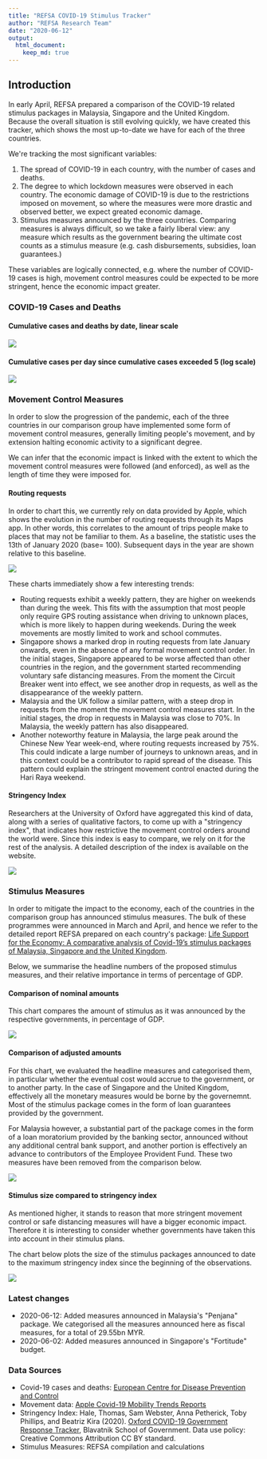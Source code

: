 ```yaml
---
title: "REFSA COVID-19 Stimulus Tracker"
author: "REFSA Research Team"
date: "2020-06-12"
output: 
  html_document: 
    keep_md: true
---
```




## Introduction

In early April, REFSA prepared a comparison of the COVID-19 related stimulus packages in Malaysia, Singapore and the United Kingdom. Because the overall situation is still evolving quickly, we have created this tracker, which shows the most up-to-date we have for each of the three countries.

We're tracking the most significant variables: 
 1. The spread of COVID-19 in each country, with the number of cases and deaths.
 2. The degree to which lockdown measures were observed in each country. The economic damage of COVID-19 is due to the restrictions imposed on movement, so where the measures were more drastic and observed better, we expect greated economic damage. 
 3. Stimulus measures announced by the three countries. Comparing measures is always difficult, so we take a fairly liberal view: any measure which results as the government bearing the ultimate cost counts as a stimulus measure (e.g. cash disbursements, subsidies, loan guarantees.)
 
These variables are logically connected, e.g. where the number of COVID-19 cases is high, movement control measures could be expected to be more stringent, hence the economic impact greater.

### COVID-19 Cases and Deaths

#### Cumulative cases and deaths by date, linear scale


![](REFSA-COVID-19-Tracker_files/figure-html/covid-19-linear-1.png)<!-- -->

#### Cumulative cases per day since cumulative cases exceeded 5 (log scale)


![](REFSA-COVID-19-Tracker_files/figure-html/covid-19-log-1.png)<!-- -->


### Movement Control Measures

In order to slow the progression of the pandemic, each of the three countries in our comparison group have implemented some form of movement control measures, generally limiting people's movement, and by extension halting economic activity to a significant degree. 

We can infer that the economic impact is linked with the extent to which the movement control measures were followed (and enforced), as well as the length of time they were imposed for.

#### Routing requests

In order to chart this, we currently rely on data provided by Apple, which shows the evolution in the number of routing requests through its Maps app. In other words, this correlates to the amount of trips people make to places that may not be familiar to them. As a baseline, the statistic uses the 13th of January 2020 (base= 100). Subsequent days in the year are shown relative to this baseline. 

![](REFSA-COVID-19-Tracker_files/figure-html/mco-1.png)<!-- -->

These charts immediately show a few interesting trends: 

* Routing requests exhibit a weekly pattern, they are higher on weekends than during the week. This fits with the assumption that most people only require GPS routing assistance when driving to unknown places, which is more likely to happen during weekends. During the week movements are mostly limited to work and school commutes. 
* Singapore shows a marked drop in routing requests from late January onwards, even in the absence of any formal movement control order. In the initial stages, Singapore appeared to be worse affected than other countries in the region, and the government started recommending voluntary safe distancing measures. From the moment the Circuit Breaker went into effect, we see another drop in requests, as well as the disappearance of the weekly pattern. 
* Malaysia and the UK follow a similar pattern, with a steep drop in requests from the moment the movement control measures start. In the initial stages, the drop in requests in Malaysia was close to 70%. In Malaysia, the weekly pattern has also disappeared. 
* Another noteworthy feature in Malaysia, the large peak around the Chinese New Year week-end, where routing requests increased by 75%. This could indicate a large number of journeys to unknown areas, and in this context could be a contributor to rapid spread of the disease. This pattern could explain the stringent movement control enacted during the Hari Raya weekend. 

#### Stringency Index

Researchers at the University of Oxford have aggregated this kind of data, along with a series of qualitative factors, to come up with a "stringency index", that indicates how restrictive the movement control orders around the world were. Since this index is easy to compare, we rely on it for the rest of the analysis. A detailed description of the index is available on the website. 

![](REFSA-COVID-19-Tracker_files/figure-html/stringency-1.png)<!-- -->
 
### Stimulus Measures

In order to mitigate the impact to the economy, each of the countries in the comparison group has announced stimulus measures. The bulk of these programmes were announced in March and April, and hence we refer to the detailed report REFSA prepared on each country's package: [Life Support for the Economy: A comparative analysis of Covid-19’s stimulus packages of Malaysia, Singapore and the United Kingdom](https://refsa.org/life-support-for-the-economy/).

Below, we summarise the headline numbers of the proposed stimulus measures, and their relative importance in terms of percentage of GDP. 



#### Comparison of nominal amounts

This chart compares the amount of stimulus as it was announced by the respective governments, in percentage of GDP. 

![](REFSA-COVID-19-Tracker_files/figure-html/nom_stim_gdp-1.png)<!-- -->

#### Comparison of adjusted amounts

For this chart, we evaluated the headline measures and categorised them, in particular whether the eventual cost would accrue to the government, or to another party. In the case of Singapore and the United Kingdom, effectively all the monetary measures would be borne by the governemnt. Most of the stimulus package comes in the form of loan guarantees provided by the government. 

For Malaysia however, a substantial part of the package comes in the form of a loan moratorium provided by the banking sector, announced without any additional central bank support, and another portion is effectively an advance to contributors of the Employee Provident Fund. These two measures have been removed from the comparison below. 

![](REFSA-COVID-19-Tracker_files/figure-html/fisc_stim_gdp-1.png)<!-- -->


#### Stimulus size compared to stringency index

As mentioned higher, it stands to reason that more stringent movement control or safe distancing measures will have a bigger economic impact. Therefore it is interesting to consider whether governments have taken this into account in their stimulus plans. 

The chart below plots the size of the stimulus packages announced to date to the maximum stringency index since the beginning of the observations.

![](REFSA-COVID-19-Tracker_files/figure-html/stim_stringency-1.png)<!-- -->


### Latest changes

* 2020-06-12: Added measures announced in Malaysia's "Penjana" package. We categorised all the measures announced here as fiscal measures, for a total of 29.55bn MYR. 
* 2020-06-02: Added measures announced in Singapore's "Fortitude" budget. 


### Data Sources

* Covid-19 cases and deaths: [European Centre for Disease Prevention and Control](https://www.ecdc.europa.eu/en/publications-data/download-todays-data-geographic-distribution-covid-19-cases-worldwide)
* Movement data: [Apple Covid-19 Mobility Trends Reports](https://www.apple.com/covid19/mobility)
* Stringency Index: Hale, Thomas, Sam Webster, Anna Petherick, Toby Phillips, and Beatriz Kira (2020). [Oxford COVID-19 Government Response Tracker](https://www.bsg.ox.ac.uk/research/research-projects/coronavirus-government-response-tracker), Blavatnik School of Government. Data use policy: Creative Commons Attribution CC BY standard.
* Stimulus Measures: REFSA compilation and calculations




